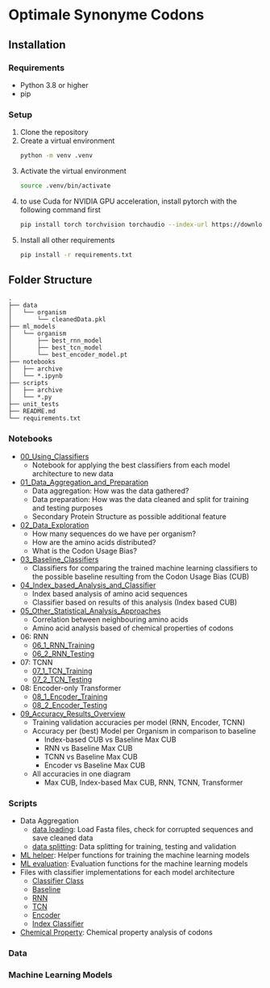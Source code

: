 # Optimale Synonyme Codons

## Installation

### Requirements
- Python 3.8 or higher
- pip

### Setup
1. Clone the repository
2. Create a virtual environment
    ```bash
    python -m venv .venv
    ```
3. Activate the virtual environment
    ```bash
    source .venv/bin/activate
    ```
4. to use Cuda for NVIDIA GPU acceleration, install pytorch with the following command first
    ```bash
    pip install torch torchvision torchaudio --index-url https://download.pytorch.org/whl/cu121
    ```
5. Install all other requirements
    ```bash
    pip install -r requirements.txt
    ``` 


## Folder Structure

```text 
.
├── data
│   └── organism
│       └── cleanedData.pkl
├── ml_models
│   └── organism
│       ├── best_rnn_model
│       ├── best_tcn_model
│       └── best_encoder_model.pt
├── notebooks
│   ├── archive
│   └── *.ipynb
├── scripts
│   ├── archive
│   └── *.py
├── unit_tests
├── README.md
└── requirements.txt
```
    
### Notebooks
- [00_Using_Classifiers](notebooks/00_Using_Classifiers.ipynb)
    - Notebook for applying the best classifiers from each model architecture to new data
- [01_Data_Aggregation_and_Preparation](notebooks/01_Data_Aggregation_and_Preparation.ipynb)
    - Data aggregation: How was the data gathered?
    - Data preparation: How was the data cleaned and split for training and testing purposes
    - Secondary Protein Structure as possible additional feature
- [02_Data_Exploration](notebooks/02_Data_Exploration.ipynb)
    - How many sequences do we have per organism? 
    - How are the amino acids distributed?
    - What is the Codon Usage Bias? 
- [03_Baseline_Classifiers](notebooks/03_Baseline_Classifiers.ipynb)
    - Classifiers for comparing the trained machine learning classifiers to the possible baseline resulting from the Codon Usage Bias (CUB)
- [04_Index_based_Analysis_and_Classifier](notebooks/04_Index_based_Analysis_and_Classifier.ipynb)
    - Index based analysis of amino acid sequences
    - Classifier based on results of this analysis (Index based CUB)
- [05_Other_Statistical_Analysis_Approaches](notebooks/05_Other_Statistical_Analysis_Approaches.ipynb)
    - Correlation between neighbouring amino acids
    - Amino acid analysis based of chemical properties of codons
- 06: RNN
    - [06_1_RNN_Training](notebooks/06_1_RNN_Training.ipynb)
    - [06_2_RNN_Testing](notebooks/06_2_RNN_Testing.ipynb)
- 07: TCNN
    - [07_1_TCN_Training](notebooks/07_1_TCN_Training.ipynb)
    - [07_2_TCN_Testing](notebooks/07_2_TCN_Testing.ipynb)
- 08: Encoder-only Transformer
    - [08_1_Encoder_Training](notebooks/08_1_Encoder_Training.ipynb)
    - [08_2_Encoder_Testing](notebooks/08_2_Encoder_Testing.ipynb)
- [09_Accuracy_Results_Overview](notebooks/09_Accuracy_Results_Overview.ipynb)
    - Training validation accuracies per model (RNN, Encoder, TCNN)
    - Accuracy per (best) Model per Organism in comparison to baseline 
        - Index-based CUB vs Baseline Max CUB
        - RNN vs Baseline Max CUB
        - TCNN vs Baseline Max CUB
        - Encoder vs Baseline Max CUB
    - All accuracies in one diagram
        - Max CUB, Index-based Max CUB, RNN, TCNN, Transformer

<!-- #### Testing Notebooks Content
Per Organism:
- Index-based Segment Accuracy
- Confusion Matrix (Codons)
- Confusion Matrix (Amino acids)
- Codon Usage Bias
- Accuracy per Codon
- Relative Prediction Frequency per Codon
- Comparison Max CUB with Model Diagrams -->


### Scripts
- Data Aggregation
    - [data loading](scripts/clean_and_pickle.py): Load Fasta files, check for corrupted sequences and save cleaned data
    - [data splitting](scripts/data_splitter.py): Data splitting for training, testing and validation
- [ML helper](scripts/ml_helper.py): Helper functions for training the machine learning models
- [ML evaluation](scripts/ml_evaluation.py): Evaluation functions for the machine learning models
- Files with classifier implementations for each model architecture
    - [Classifier Class](scripts/Classifier.py)
    - [Baseline](scripts/Baseline_classifiers.py)
    - [RNN](scripts/rnn.py)
    - [TCN](scripts/Tcn.py)
    - [Encoder](scripts/encoder.py)
    - [Index Classifier](scripts/index_classifier.py)
- [Chemical Property](scripts/chemicalProperty.py): Chemical property analysis of codons

### Data


### Machine Learning Models
